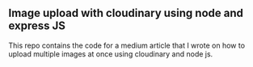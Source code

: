 ## Image upload with cloudinary using node and express JS

This repo contains the code for a medium article that I wrote on how 
to upload multiple images at once using cloudinary and node js. 


